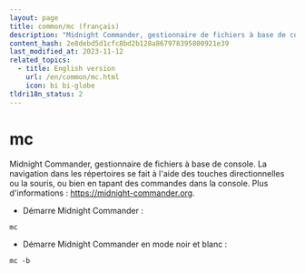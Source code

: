 ```yaml
---
layout: page
title: common/mc (français)
description: "Midnight Commander, gestionnaire de fichiers à base de console."
content_hash: 2e8debd5d1cfc8bd2b128a867978395800921e39
last_modified_at: 2023-11-12
related_topics:
  - title: English version
    url: /en/common/mc.html
    icon: bi bi-globe
tldri18n_status: 2
---
```

# mc

Midnight Commander, gestionnaire de fichiers à base de console.
La navigation dans les répertoires se fait à l'aide des touches directionnelles ou la souris, ou bien en tapant des commandes dans la console.
Plus d'informations : <https://midnight-commander.org>.

- Démarre Midnight Commander :

`mc`

- Démarre Midnight Commander en mode noir et blanc :

`mc -b`
